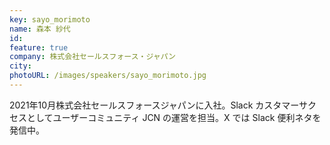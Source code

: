 ```yaml
---
key: sayo_morimoto
name: 森本 紗代
id: 
feature: true
company: 株式会社セールスフォース・ジャパン
city: 
photoURL: /images/speakers/sayo_morimoto.jpg
---
```

2021年10月株式会社セールスフォースジャパンに入社。Slack カスタマーサクセスとしてユーザーコミュニティ JCN の運営を担当。X では Slack 便利ネタを発信中。